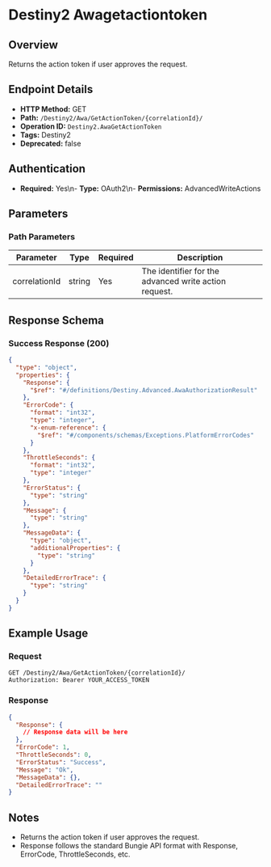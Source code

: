 # Destiny2 Awagetactiontoken

## Overview
Returns the action token if user approves the request.

## Endpoint Details
- **HTTP Method:** GET
- **Path:** `/Destiny2/Awa/GetActionToken/{correlationId}/`
- **Operation ID:** `Destiny2.AwaGetActionToken`
- **Tags:** Destiny2
- **Deprecated:** false

## Authentication
- **Required:** Yes\n- **Type:** OAuth2\n- **Permissions:** AdvancedWriteActions

## Parameters

### Path Parameters
| Parameter | Type | Required | Description |
|-----------|------|----------|-------------|
| correlationId | string | Yes | The identifier for the advanced write action request. |


## Response Schema

### Success Response (200)
```json
{
  "type": "object",
  "properties": {
    "Response": {
      "$ref": "#/definitions/Destiny.Advanced.AwaAuthorizationResult"
    },
    "ErrorCode": {
      "format": "int32",
      "type": "integer",
      "x-enum-reference": {
        "$ref": "#/components/schemas/Exceptions.PlatformErrorCodes"
      }
    },
    "ThrottleSeconds": {
      "format": "int32",
      "type": "integer"
    },
    "ErrorStatus": {
      "type": "string"
    },
    "Message": {
      "type": "string"
    },
    "MessageData": {
      "type": "object",
      "additionalProperties": {
        "type": "string"
      }
    },
    "DetailedErrorTrace": {
      "type": "string"
    }
  }
}
```


## Example Usage

### Request
```http
GET /Destiny2/Awa/GetActionToken/{correlationId}/
Authorization: Bearer YOUR_ACCESS_TOKEN
```

### Response
```json
{
  "Response": {
    // Response data will be here
  },
  "ErrorCode": 1,
  "ThrottleSeconds": 0,
  "ErrorStatus": "Success",
  "Message": "Ok",
  "MessageData": {},
  "DetailedErrorTrace": ""
}
```

## Notes
- Returns the action token if user approves the request.
- Response follows the standard Bungie API format with Response, ErrorCode, ThrottleSeconds, etc.

